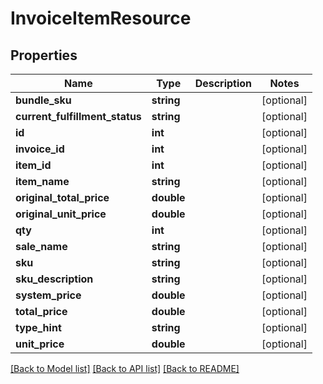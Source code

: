 # InvoiceItemResource

## Properties
Name | Type | Description | Notes
------------ | ------------- | ------------- | -------------
**bundle_sku** | **string** |  | [optional] 
**current_fulfillment_status** | **string** |  | [optional] 
**id** | **int** |  | [optional] 
**invoice_id** | **int** |  | [optional] 
**item_id** | **int** |  | [optional] 
**item_name** | **string** |  | [optional] 
**original_total_price** | **double** |  | [optional] 
**original_unit_price** | **double** |  | [optional] 
**qty** | **int** |  | [optional] 
**sale_name** | **string** |  | [optional] 
**sku** | **string** |  | [optional] 
**sku_description** | **string** |  | [optional] 
**system_price** | **double** |  | [optional] 
**total_price** | **double** |  | [optional] 
**type_hint** | **string** |  | [optional] 
**unit_price** | **double** |  | [optional] 

[[Back to Model list]](../README.md#documentation-for-models) [[Back to API list]](../README.md#documentation-for-api-endpoints) [[Back to README]](../README.md)


